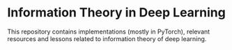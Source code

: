 # Information Theory in Deep Learning
This repository contains implementations (mostly in PyTorch), relevant resources and lessons related to information theory of deep learning.
